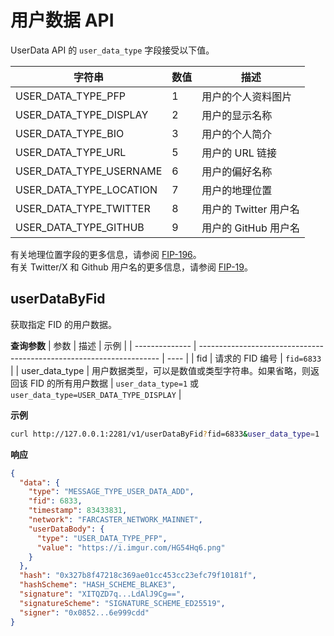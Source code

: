 # 用户数据 API

UserData API 的 `user_data_type` 字段接受以下值。

| 字符串                  | 数值 | 描述                  |
| ----------------------- | ---- | --------------------- |
| USER_DATA_TYPE_PFP      | 1    | 用户的个人资料图片    |
| USER_DATA_TYPE_DISPLAY  | 2    | 用户的显示名称        |
| USER_DATA_TYPE_BIO      | 3    | 用户的个人简介        |
| USER_DATA_TYPE_URL      | 5    | 用户的 URL 链接       |
| USER_DATA_TYPE_USERNAME | 6    | 用户的偏好名称        |
| USER_DATA_TYPE_LOCATION | 7    | 用户的地理位置        |
| USER_DATA_TYPE_TWITTER  | 8    | 用户的 Twitter 用户名 |
| USER_DATA_TYPE_GITHUB   | 9    | 用户的 GitHub 用户名  |

有关地理位置字段的更多信息，请参阅 [FIP-196](https://github.com/farcasterxyz/protocol/discussions/196)。  
有关 Twitter/X 和 Github 用户名的更多信息，请参阅 [FIP-19](https://github.com/farcasterxyz/protocol/discussions/199)。

## userDataByFid

获取指定 FID 的用户数据。

**查询参数**
| 参数 | 描述 | 示例 |
| -------------- | -------------------------------------------------------------------- | ---- |
| fid | 请求的 FID 编号 | `fid=6833` |
| user_data_type | 用户数据类型，可以是数值或类型字符串。如果省略，则返回该 FID 的所有用户数据 | `user_data_type=1` 或 `user_data_type=USER_DATA_TYPE_DISPLAY` |

**示例**

```bash
curl http://127.0.0.1:2281/v1/userDataByFid?fid=6833&user_data_type=1
```

**响应**

```json
{
  "data": {
    "type": "MESSAGE_TYPE_USER_DATA_ADD",
    "fid": 6833,
    "timestamp": 83433831,
    "network": "FARCASTER_NETWORK_MAINNET",
    "userDataBody": {
      "type": "USER_DATA_TYPE_PFP",
      "value": "https://i.imgur.com/HG54Hq6.png"
    }
  },
  "hash": "0x327b8f47218c369ae01cc453cc23efc79f10181f",
  "hashScheme": "HASH_SCHEME_BLAKE3",
  "signature": "XITQZD7q...LdAlJ9Cg==",
  "signatureScheme": "SIGNATURE_SCHEME_ED25519",
  "signer": "0x0852...6e999cdd"
}
```

